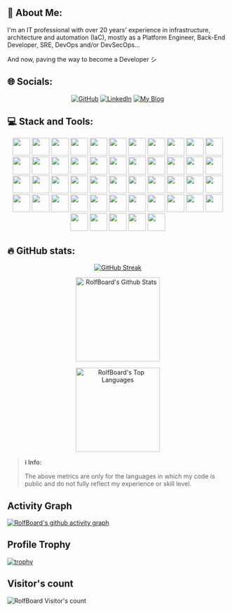 ## 💫 About Me:
I'm an IT professional with over 20 years' experience in infrastructure, architecture and  automation (IaC), mostly as a Platform Engineer, Back-End Developer, SRE, DevOps and/or DevSecOps...

And now, paving the way to become a Developer シ

## 🌐 Socials:
<p align="center">
  <a href="https://github.com/RolfBoard">
  <img src="https://img.shields.io/badge/GitHub-100000?style=for-the-badge&logo=github&logoColor=white" alt="GitHub"></a>
  <a href="https://www.linkedin.com/in/rodolfoangelinorodrigues/">
  <img src="https://img.shields.io/badge/linkedin-%230077B5.svg?style=for-the-badge&logo=linkedin&logoColor=white" alt="LinkedIn"></a>
  <a href="https://blog.rodolfo.tec.br/">
  <img src="https://img.shields.io/badge/Blog-33B29E?style=for-the-badge&logo=hugo&logoColor=white" alt="My Blog"></a>
</p>


## 💻 Stack and Tools:

<p align="center">
    <img src="https://cdn.jsdelivr.net/gh/devicons/devicon/icons/python/python-original.svg" height="40" width="40"/>
    <img src="https://cdn.jsdelivr.net/gh/devicons/devicon/icons/pytest/pytest-original.svg" height="40" width="40"/>
    <img src='https://cdn.jsdelivr.net/gh/devicons/devicon/icons/csharp/csharp-original.svg' height="40" width="40"/>
    <img src="https://cdn.jsdelivr.net/gh/devicons/devicon/icons/git/git-plain.svg" height="40" width="40"/>
    <img src="https://cdn.jsdelivr.net/gh/devicons/devicon/icons/mysql/mysql-original.svg" height="40" width="40"/>
    <img src="https://cdn.jsdelivr.net/gh/devicons/devicon/icons/sqlite/sqlite-original.svg" height="40" width="40"/>
    <img src="https://cdn.jsdelivr.net/gh/devicons/devicon/icons/html5/html5-original.svg" height="40" width="40"/>
    <img src="https://cdn.jsdelivr.net/gh/devicons/devicon/icons/css3/css3-original.svg" height="40" width="40"/>
    <img src="https://cdn.jsdelivr.net/gh/devicons/devicon/icons/amazonwebservices/amazonwebservices-original-wordmark.svg" height="40" width="40"/>
    <img src="https://cdn.jsdelivr.net/gh/devicons/devicon/icons/pandas/pandas-original.svg" height="40" width="40"/>
    <img src="https://cdn.jsdelivr.net/gh/devicons/devicon/icons/flask/flask-original.svg" height="40" width="40"/>
    <img src="https://cdn.jsdelivr.net/gh/devicons/devicon/icons/markdown/markdown-original.svg" height="40" width="40"/>
    <img src="https://cdn.jsdelivr.net/gh/devicons/devicon/icons/bash/bash-original.svg" height="40" width="40"/>
    <img src="https://cdn.jsdelivr.net/gh/devicons/devicon/icons/django/django-plain-wordmark.svg" height="40" width="40"/>
    <img src="https://cdn.jsdelivr.net/gh/devicons/devicon/icons/docker/docker-original.svg" height="40" width="40"/>
    <img src="https://cdn.jsdelivr.net/gh/devicons/devicon/icons/googlecloud/googlecloud-original.svg" height="40" width="40"/>
    <img src="https://cdn.jsdelivr.net/gh/devicons/devicon/icons/azure/azure-original.svg" height="40" width="40"/>
    <img src="https://cdn.jsdelivr.net/gh/devicons/devicon/icons/kubernetes/kubernetes-original.svg" height="40" width="40"/>
    <img src="https://cdn.jsdelivr.net/gh/devicons/devicon/icons/linux/linux-original.svg" height="40" width="40"/>
    <img src="https://cdn.jsdelivr.net/gh/devicons/devicon/icons/redis/redis-original.svg" height="40" width="40"/>
    <img src="https://cdn.jsdelivr.net/gh/devicons/devicon/icons/mongodb/mongodb-original.svg" height="40" width="40"/>
    <img src="https://cdn.jsdelivr.net/gh/devicons/devicon/icons/fastapi/fastapi-original.svg" height="40" width="40"/>
    <img src="https://cdn.jsdelivr.net/gh/devicons/devicon/icons/powershell/powershell-original.svg" height="40" width="40"/>
    <img src="https://cdn.jsdelivr.net/gh/devicons/devicon/icons/githubactions/githubactions-original.svg" height="40" width="40"/>
    <img src="https://cdn.jsdelivr.net/gh/devicons/devicon/icons/gitlab/gitlab-original.svg" height="40" width="40"/>
    <img src="https://cdn.jsdelivr.net/gh/devicons/devicon/icons/azuredevops/azuredevops-plain.svg" height="40" width="40"/>
    <img src="https://cdn.jsdelivr.net/gh/devicons/devicon/icons/ansible/ansible-plain.svg" height="40" width="40"/>
    <img src="https://cdn.jsdelivr.net/gh/devicons/devicon/icons/terraform/terraform-original.svg" height="40" width="40"/>
    <img src="https://cdn.jsdelivr.net/gh/devicons/devicon/icons/grafana/grafana-original.svg" height="40" width="40"/>
    <img src="https://cdn.jsdelivr.net/gh/devicons/devicon/icons/argocd/argocd-original.svg" height="40" width="40"/>
    <img src="https://cdn.jsdelivr.net/gh/devicons/devicon/icons/vsphere/vsphere-original.svg" height="40" width="40"/>
    <img src="https://cdn.jsdelivr.net/gh/devicons/devicon/icons/vscode/vscode-original.svg" height="40" width="40"/>
    <img src="https://cdn.jsdelivr.net/gh/devicons/devicon/icons/vim/vim-original.svg" height="40" width="40"/>
    <img src="https://cdn.jsdelivr.net/gh/devicons/devicon/icons/ubuntu/ubuntu-original.svg" height="40" width="40"/>
    <img src="https://cdn.jsdelivr.net/gh/devicons/devicon/icons/swagger/swagger-original.svg" height="40" width="40"/>
    <img src="https://cdn.jsdelivr.net/gh/devicons/devicon/icons/prometheus/prometheus-original.svg" height="40" width="40"/>
    <img src="https://cdn.jsdelivr.net/gh/devicons/devicon/icons/postgresql/postgresql-original.svg" height="40" width="40"/>
    <img src="https://cdn.jsdelivr.net/gh/devicons/devicon/icons/opentelemetry/opentelemetry-original.svg" height="40" width="40"/>
    <img src="https://cdn.jsdelivr.net/gh/devicons/devicon/icons/okta/okta-original.svg" height="40" width="40"/>
    <img src="https://cdn.jsdelivr.net/gh/devicons/devicon/icons/nginx/nginx-original.svg" height="40" width="40"/>
    <img src="https://cdn.jsdelivr.net/gh/devicons/devicon/icons/microsoftsqlserver/microsoftsqlserver-original.svg" height="40" width="40"/>
    <img src="https://cdn.jsdelivr.net/gh/devicons/devicon/icons/json/json-original.svg" height="40" width="40"/>
    <img src="https://cdn.jsdelivr.net/gh/devicons/devicon/icons/jenkins/jenkins-original.svg" height="40" width="40"/>
    <img src="https://cdn.jsdelivr.net/gh/devicons/devicon/icons/hugo/hugo-original.svg" height="40" width="40"/>
    <img src="https://cdn.jsdelivr.net/gh/devicons/devicon/icons/helm/helm-original.svg" height="40" width="40"/>
    <img src="https://cdn.jsdelivr.net/gh/devicons/devicon/icons/grpc/grpc-plain.svg" height="40" width="40"/>
    <img src="https://cdn.jsdelivr.net/gh/devicons/devicon/icons/dotnetcore/dotnetcore-original.svg" height="40" width="40"/>
    <img src="https://cdn.jsdelivr.net/gh/devicons/devicon/icons/dbeaver/dbeaver-original.svg" height="40" width="40"/>
    <img src="https://cdn.jsdelivr.net/gh/devicons/devicon/icons/cloudflare/cloudflare-original.svg" height="40" width="40"/>
</p>

## 🔥 GitHub stats:

<!-- GitHub Readme Streak Stats -->
<p align="center">
<a href="https://git.io/streak-stats"><img src="https://streak-stats.demolab.com?user=RolfBoard&theme=tokyonight&hide_border=true&exclude_days=Sun%2CSat" alt="GitHub Streak" /></a>
</p>

<p align="center">
  <a href="https://github.com/RolfBoard"><img alt="RolfBoard's Github Stats" src="https://github-readme-stats.vercel.app/api?username=RolfBoard&show_icons=true&include_all_commits=true&count_private=true&theme=tokyonight&hide_border=true&bg_color=&title_color=&rank_icon=github&hide=HTML,Jupyter%20Notebook" height="192px"/></a>
</p>

<p align="center">
  <a href="https://github.com/RolfBoard"><img alt="RolfBoard's Top Languages" src="https://github-readme-stats.vercel.app/api/top-langs/?username=RolfBoard&layout=compact&theme=tokyonight&hide_border=true&bg_color=&title_color=&icon_color=&hide=HTML,Jupyter%20Notebook" height="192px"/></a>
</p>

> **ℹ️ Info:**
>
> The above metrics are only for the languages in which my code is public and do not fully reflect my experience or skill level.

## Activity Graph
[![RolfBoard's github activity graph](https://github-readme-activity-graph.vercel.app/graph?username=RolfBoard&bg_color=14141D&color=5F91FC&line=33B29E&point=B30089&area=true&hide_border=true)](https://github.com/RolfBoard/github-readme-activity-graph)

## Profile Trophy
[![trophy](https://github-profile-trophy.vercel.app/?username=RolfBoard&theme=tokyonight)](https://github.com/RolfBoard/github-profile-trophy)

## Visitor's count
<p>
<img src="https://profile-counter.glitch.me/{RolfBoard}/count.svg/" alt="RolfBoard Visitor's count" />
</p>